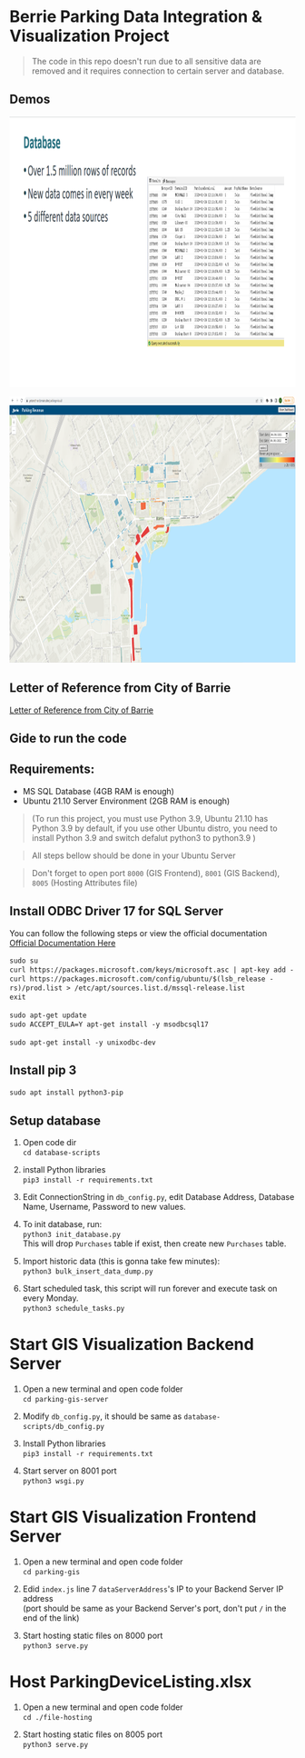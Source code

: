 

# Berrie Parking Data Integration & Visualization Project

> The code in this repo doesn't run due to all sensitive data are removed and it requires connection to certain server and database.

## Demos

<kbd><img src="./readme_assets/database.png" width="961" height="476" ></kbd>

<kbd><img src="./readme_assets/parking-gis.png" width="896" height="468" ></kbd>

## Letter of Reference from City of Barrie

[Letter of Reference from City of Barrie](./readme_assets/Letter%20of%20Reference%20Xuehao%20Xiang.pdf)  

## Gide to run the code

## Requirements:

- MS SQL Database (4GB RAM is enough)
- Ubuntu 21.10 Server Environment (2GB RAM is enough)  

> (To run this project, you must use Python 3.9, Ubuntu 21.10 has Python 3.9 by default, if you use other Ubuntu distro, you need to install Python 3.9 and switch defalut python3 to python3.9 )

> All steps bellow should be done in your Ubuntu Server

> Don't forget to open port `8000` (GIS Frontend), `8001` (GIS Backend), `8005` (Hosting Attributes file)  

## Install ODBC Driver 17 for SQL Server
You can follow the following steps or view the official documentation  
[Official Documentation Here](https://docs.microsoft.com/en-gb/sql/connect/odbc/linux-mac/installing-the-microsoft-odbc-driver-for-sql-server?view=sql-server-ver15#17)  

```
sudo su
curl https://packages.microsoft.com/keys/microsoft.asc | apt-key add -
curl https://packages.microsoft.com/config/ubuntu/$(lsb_release -rs)/prod.list > /etc/apt/sources.list.d/mssql-release.list
exit

sudo apt-get update
sudo ACCEPT_EULA=Y apt-get install -y msodbcsql17

sudo apt-get install -y unixodbc-dev
```

## Install pip 3  

`sudo apt install python3-pip`

## Setup database

1. Open code dir  
   `cd database-scripts`

2. install Python libraries  
   `pip3 install -r requirements.txt`

3. Edit ConnectionString in `db_config.py`, edit Database Address, Database Name, Username, Password to new values.

4. To init database, run:  
   `python3 init_database.py`  
   This will drop `Purchases` table if exist, then create new `Purchases` table.

5. Import historic data (this is gonna take few minutes):  
   `python3 bulk_insert_data_dump.py`

6. Start scheduled task, this script will run forever and execute task on every Monday.  
   `python3 schedule_tasks.py`

# Start GIS Visualization Backend Server

1. Open a new terminal and open code folder  
   `cd parking-gis-server`

2. Modify `db_config.py`, it should be same as `database-scripts/db_config.py`

3. Install Python libraries  
   `pip3 install -r requirements.txt`

4. Start server on 8001 port  
   `python3 wsgi.py`

# Start GIS Visualization Frontend Server

1. Open a new terminal and open code folder  
   `cd parking-gis`

2. Edid `index.js` line 7 `dataServerAddress`'s IP to your Backend Server IP address  
   (port should be same as your Backend Server's port, don't put `/` in the end of the link)

3. Start hosting static files on 8000 port  
   `python3 serve.py`

# Host ParkingDeviceListing.xlsx

1. Open a new terminal and open code folder  
   `cd ./file-hosting`

2. Start hosting static files on 8005 port  
   `python3 serve.py`
